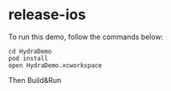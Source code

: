 release-ios
===========
To run this demo, follow the commands below:
```
cd HydraDemo
pod install
open HydraDemo.xcworkspace
```
Then Build&Run
